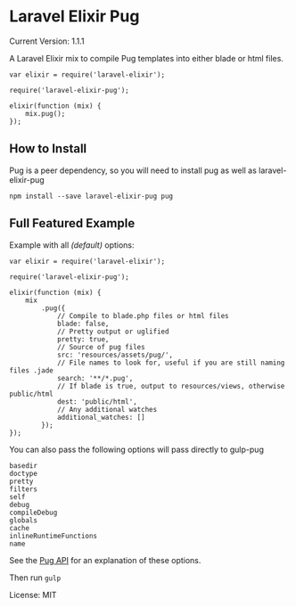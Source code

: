 Laravel Elixir Pug
============================

Current Version: 1.1.1

A Laravel Elixir mix to compile Pug templates into either blade or html files.

    var elixir = require('laravel-elixir');

    require('laravel-elixir-pug');

    elixir(function (mix) {
        mix.pug();
    });

How to Install
--------------

Pug is a peer dependency, so you will need to install pug as well as laravel-elixir-pug

    npm install --save laravel-elixir-pug pug

Full Featured Example
---------------------

Example with all *(default)* options:

    var elixir = require('laravel-elixir');

    require('laravel-elixir-pug');

    elixir(function (mix) {
        mix
            .pug({
                // Compile to blade.php files or html files
                blade: false,
                // Pretty output or uglified
                pretty: true,
                // Source of pug files
                src: 'resources/assets/pug/',
                // File names to look for, useful if you are still naming files .jade
                search: '**/*.pug',
                // If blade is true, output to resources/views, otherwise public/html
                dest: 'public/html',
                // Any additional watches
                additional_watches: []
            });
    });

You can also pass the following options will pass directly to gulp-pug

    basedir
    doctype
    pretty
    filters
    self
    debug
    compileDebug
    globals
    cache
    inlineRuntimeFunctions
    name

See the [Pug API](https://www.jade-lang.com/api) for an explanation of these options.

Then run `gulp`

License: MIT
